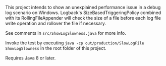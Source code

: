 This project intends to show an unexplained performance issue in a debug log scenario on Windows.
Logback's SizeBasedTriggeringPolicy combined with its RollingFileAppender will check the size of a file
before each log file write operation and rollover the file if necessary.

See comments in `src/ShowLogSlowness.java` for more info.

Invoke the test by executing `java -cp out/production/SlowLogFile ShowLogSlowness`
in the root folder of this project.

Requires Java 8 or later.
